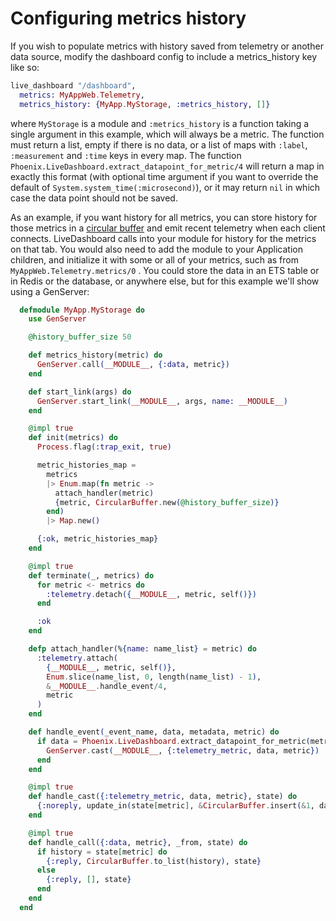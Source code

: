# Configuring metrics history

If you wish to populate metrics with history saved from telemetry or another data source,
modify the dashboard config to include a metrics_history key like so:

```elixir
live_dashboard "/dashboard",
  metrics: MyAppWeb.Telemetry,
  metrics_history: {MyApp.MyStorage, :metrics_history, []}
```

where `MyStorage` is a module and `:metrics_history` is a function taking a single argument in this example, which will always be a metric.  The function must return a list, empty if there is no data, or a list of maps with `:label`, `:measurement` and `:time` keys in every map.  The function `Phoenix.LiveDashboard.extract_datapoint_for_metric/4` will return a map in exactly this format (with optional time argument if you want to override the default of `System.system_time(:microsecond)`), or it may return `nil` in which case the data point should not be saved.

As an example, if you want history for all metrics, you can store history for those metrics in a [circular buffer](https://en.wikipedia.org/wiki/Circular_buffer) and emit recent telemetry when each client connects. LiveDashboard calls into your module for history for the metrics on that tab.  You would also need to add the module to your Application children, and initialize it with some or all of your metrics, such as from `MyAppWeb.Telemetry.metrics/0` . You could store the data in an ETS table or in Redis or the database, or anywhere else, but for this example we'll show using a GenServer:

```elixir
  defmodule MyApp.MyStorage do
    use GenServer

    @history_buffer_size 50

    def metrics_history(metric) do
      GenServer.call(__MODULE__, {:data, metric})
    end

    def start_link(args) do
      GenServer.start_link(__MODULE__, args, name: __MODULE__)
    end

    @impl true
    def init(metrics) do
      Process.flag(:trap_exit, true)

      metric_histories_map =
        metrics
        |> Enum.map(fn metric ->
          attach_handler(metric)
          {metric, CircularBuffer.new(@history_buffer_size)}
        end)
        |> Map.new()

      {:ok, metric_histories_map}
    end

    @impl true
    def terminate(_, metrics) do
      for metric <- metrics do
        :telemetry.detach({__MODULE__, metric, self()})
      end

      :ok
    end

    defp attach_handler(%{name: name_list} = metric) do
      :telemetry.attach(
        {__MODULE__, metric, self()},
        Enum.slice(name_list, 0, length(name_list) - 1),
        &__MODULE__.handle_event/4,
        metric
      )
    end

    def handle_event(_event_name, data, metadata, metric) do
      if data = Phoenix.LiveDashboard.extract_datapoint_for_metric(metric, data, metadata) do
        GenServer.cast(__MODULE__, {:telemetry_metric, data, metric})
      end
    end

    @impl true
    def handle_cast({:telemetry_metric, data, metric}, state) do
      {:noreply, update_in(state[metric], &CircularBuffer.insert(&1, data))}
    end

    @impl true
    def handle_call({:data, metric}, _from, state) do
      if history = state[metric] do
        {:reply, CircularBuffer.to_list(history), state}
      else
        {:reply, [], state}
      end
    end
  end
```
